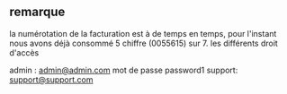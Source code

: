 ## remarque
la numérotation de la facturation est à de temps en temps, pour l'instant nous avons déjà consommé 5 chiffre (0055615) sur 7.
les différents droit d'accès 

admin : admin@admin.com mot de passe password1
support: support@support.com    
